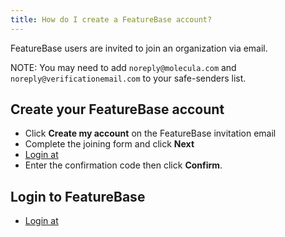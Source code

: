 ```yaml
---
title: How do I create a FeatureBase account?
---
```


FeatureBase users are invited to join an organization via email.

NOTE: You may need to add `noreply@molecula.com` and `noreply@verificationemail.com` to your safe-senders list.

## Create your FeatureBase account

* Click **Create my account** on the FeatureBase invitation email
* Complete the joining form and click **Next**
* [Login at](https://cloud.featurebase.com/login)
* Enter the confirmation code then click **Confirm**.

## Login to FeatureBase

* [Login at](https://cloud.featurebase.com/login)

